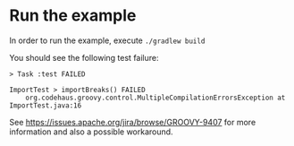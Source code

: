 # Run the example
In order to run the example, execute `./gradlew build`

You should see the following test failure:
```
> Task :test FAILED

ImportTest > importBreaks() FAILED
    org.codehaus.groovy.control.MultipleCompilationErrorsException at ImportTest.java:16

```

See https://issues.apache.org/jira/browse/GROOVY-9407 for more information and also a possible workaround.
